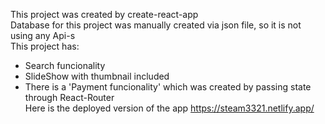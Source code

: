 This project was created by
create-react-app\
Database for this project was manually created via json file, so it is not using any Api-s\
This project has\:
- Search funcionality 
- SlideShow with thumbnail included
- There is a 'Payment funcionality' which was created by passing state through React-Router\
Here is the deployed version of the app https://steam3321.netlify.app/

